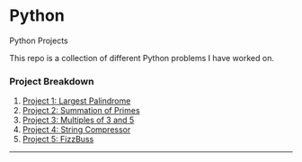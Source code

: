 # Python
Python Projects


This repo is a collection of different Python problems I have worked on.


### Project Breakdown

1. [Project 1: Largest Palindrome][1-1A]
2. [Project 2: Summation of Primes][1-1B]
3. [Project 3: Multiples of 3 and 5][1-1C]
4. [Project 4: String Compressor][1-1D]
5. [Project 5: FizzBuss][1-1E]


[1-1A]:  ./Largest_Palindrome.ipynb
[1-1B]:  ./Summation_of_Primes.ipynb
[1-1C]:  ./Multiples_of_3_and_5.ipynb
[1-1D]:  ./String_Compressor.ipynb
[1-1E]:  ./FizzBuzz.ipynb

---